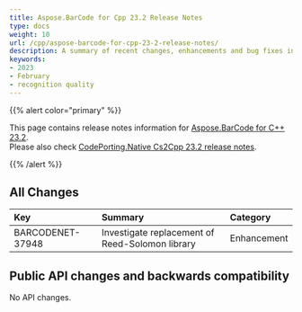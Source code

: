 ```yaml
---
title: Aspose.BarCode for Cpp 23.2 Release Notes
type: docs
weight: 10
url: /cpp/aspose-barcode-for-cpp-23-2-release-notes/
description: A summary of recent changes, enhancements and bug fixes in Aspose.BarCode for C++ 23.2 release.
keywords:
- 2023
- February
- recognition quality
---
```


{{% alert color="primary" %}}

This page contains release notes information for [Aspose.BarCode for C++ 23.2](https://releases.aspose.com/barcode/cpp/new-releases/aspose.barcode-for-c++-23.2/).<br/>
Please also check [CodePorting.Native Cs2Cpp 23.2 release notes](https://docs.codeporting.com/translator/cs2cpp/release-notes/2023/codeporting-translator-cs2cpp-23-2/).

{{% /alert %}}
## **All Changes**

|**Key**|**Summary**|**Category**|
| :- | :- | :- |
|BARCODENET-37948|Investigate replacement of Reed-Solomon library|Enhancement|

## Public API changes and backwards compatibility

No API changes.